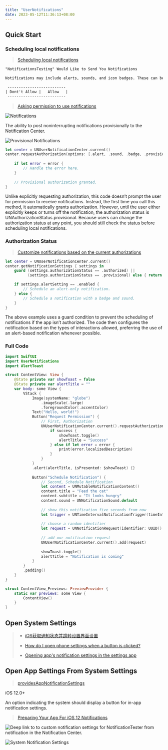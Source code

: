 ```yaml
---
title: "UserNotifications"
date: 2023-05-12T11:36:13+08:00
---
```


## Quick Start

### Scheduling local notifications

> [Scheduling local notifications](https://www.hackingwithswift.com/books/ios-swiftui/scheduling-local-notifications)

```txt
"NotificationsTesting" Would Like to Send You Notifications

Notifications may include alerts, sounds, and icon badges. These can be configured in Settings.

 --------------------------
| Dont't Allow |   Allow   |
 --------------------------
```

> [Asking permission to use notifications](https://developer.apple.com/documentation/usernotifications/asking_permission_to_use_notifications)

![Notifications](https://docs-assets.developer.apple.com/published/c8879aa786/3559454@2x.png)

The ability to post noninterrupting notifications provisionally to the Notification Center.

![Provisional Notifications](https://docs-assets.developer.apple.com/published/75a57b5a99/3544497@2x.png)

```swift
let center = UNUserNotificationCenter.current()
center.requestAuthorization(options: [.alert, .sound, .badge, .provisional]) { granted, error in
    
    if let error = error {
        // Handle the error here.
    }
    
    // Provisional authorization granted.
}
```

Unlike explicitly requesting authorization, this code doesn’t prompt the user for permission to receive notifications. Instead, the first time you call this method, it automatically grants authorization. However, until the user either explicitly keeps or turns off the notification, the authorization status is UNAuthorizationStatus.provisional. Because users can change the authorization status at any point, you should still check the status before scheduling local notifications.

### Authorization Status

> [Customize notifications based on the current authorizations](https://developer.apple.com/documentation/usernotifications/asking_permission_to_use_notifications#2941986)

```swift
let center = UNUserNotificationCenter.current()
center.getNotificationSettings { settings in
    guard (settings.authorizationStatus == .authorized) ||
          (settings.authorizationStatus == .provisional) else { return }

    if settings.alertSetting == .enabled {
        // Schedule an alert-only notification.
    } else {
        // Schedule a notification with a badge and sound.
    }
}
```

The above example uses a guard condition to prevent the scheduling of notifications if the app isn’t authorized. The code then configures the notification based on the types of interactions allowed, preferring the use of an alert-based notification whenever possible.

### Full Code

```swift
import SwiftUI
import UserNotifications
import AlertToast

struct ContentView: View {
    @State private var showToast = false
    @State private var alertTitle = ""
    var body: some View {
        VStack {
            Image(systemName: "globe")
                .imageScale(.large)
                .foregroundColor(.accentColor)
            Text("Hello, world!")
            Button("Request Permission") {
                // First, Authorization 
                UNUserNotificationCenter.current().requestAuthorization(options: [.alert, .badge, .sound]) { success, error in
                    if success {
                        showToast.toggle()
                        alertTitle = "Success"
                    } else if let error = error {
                        print(error.localizedDescription)
                    }
                }
            }
            .alert(alertTitle, isPresented: $showToast) {}
            
            Button("Schedule Notification") {
                // Second, Schedule Notification
                let content = UNMutableNotificationContent()
                content.title = "Feed the cat"
                content.subtitle = "It looks hungry"
                content.sound = UNNotificationSound.default
                
                // show this notification five seconds from now
                let trigger = UNTimeIntervalNotificationTrigger(timeInterval: 5, repeats: false)
                
                // choose a random identifier
                let request = UNNotificationRequest(identifier: UUID().uuidString, content: content, trigger: trigger)
                
                // add our notification request
                UNUserNotificationCenter.current().add(request)
                
                showToast.toggle()
                alertTitle = "Notification is coming"
            }
        }
        .padding()
    }
}

struct ContentView_Previews: PreviewProvider {
    static var previews: some View {
        ContentView()
    }
}
```

## Open System Settings

> * [iOS获取通知状态并跳转设置界面设置](https://www.jianshu.com/p/ddeebec23e90)
>
> * [How do I open phone settings when a button is clicked?](https://stackoverflow.com/questions/28152526/how-do-i-open-phone-settings-when-a-button-is-clicked)
>
> * [Opening app's notification settings in the settings app](https://stackoverflow.com/questions/42848539/opening-apps-notification-settings-in-the-settings-app)

## Open App Settings From System Settings

> [providesAppNotificationSettings](https://developer.apple.com/documentation/usernotifications/unauthorizationoptions/2990405-providesappnotificationsettings)

iOS 12.0+

An option indicating the system should display a button for in-app notification settings.

> [Preparing Your App For iOS 12 Notifications](https://www.smashingmagazine.com/2018/09/preparing-your-app-for-ios-12-notifications/)

![Deep link to to custom notification settings for NotificationTester from notification in the Notification Center.](https://res.cloudinary.com/indysigner/image/fetch/f_auto,q_80/w_2000/https://archive.smashing.media/assets/344dbf88-fdf9-42bb-adb4-46f01eedd629/c4ee20c1-ca99-419b-bfa4-4f5ebbffabf3/app-ios-12-notifications-turnoffnotifications.png)

![System Notification Settings](https://res.cloudinary.com/indysigner/image/fetch/f_auto,q_80/w_2000/https://archive.smashing.media/assets/344dbf88-fdf9-42bb-adb4-46f01eedd629/45e51038-8365-4064-ab03-feee8cc56eef/app-ios-12-notifications-systemnotificationsettings.png)